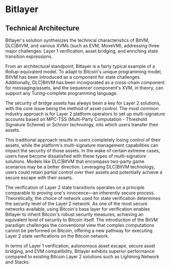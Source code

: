 # Bitlayer

## Technical Architecture
Bitlayer's solution synthesizes the technical characteristics of BitVM, DLC|BitVM, and various XVMs (such as EVM, MoveVM), addressing three major challenges: Layer 1 verification, asset bridging, and enriching state transition expressions.

From an architectural standpoint, Bitlayer is a fairly typical example of a Rollup-equivalent model. To adapt to Bitcoin's unique programming model, BitVM has been introduced as a component for state challenges. Additionally, DLC|BitVM has been incorporated as a cross-chain component for messaging/assets, and the sequencer component's XVM, in theory, can support any Turing-complete programming language.

The security of bridge assets has always been a key for Layer 2 solutions, with the core issue being the method of asset control. The most common industry approach is for Layer 2 platform operators to set up multi-signature accounts based on MPC-TSS (Multi-Party Computation - Threshold Signature Scheme) or Schnorr technology, into which users transfer their assets. 

This traditional approach results in users completely losing control of their assets, while the platform's multi-signature management capabilities can impact the security of those assets. In the wake of certain extreme cases, users have become dissatisfied with these types of multi-signature solutions. Models like DLC|BitVM that encompass two-party game scenarios may be a better direction. Leveraging DLC|BitVM technology, users could retain partial control over their assets and potentially achieve a secure escape with their assets.

The verification of Layer 2 state transitions operates on a principle comparable to proving one's innocence—an inherently secure process. Theoretically, the choice of network used for state verification determines the security level of the Layer 2 network. As one of the most secure networks available, using Bitcoin's base layer for verification enables Bitlayer to inherit Bitcoin's robust security measures, achieving an equivalent level of security to Bitcoin itself. The introduction of the BitVM paradigm challenges the conventional view that complex computations cannot be performed on Bitcoin, offering a new pathway for executing Layer 2 state verifications on the Bitcoin network.

In terms of Layer 1 verification, autonomous asset escape, secure asset bridging, and EVM compatibility, Bitlayer exhibits superior performance compared to existing Bitcoin Layer 2 solutions such as Lightning Network and Stacks.


